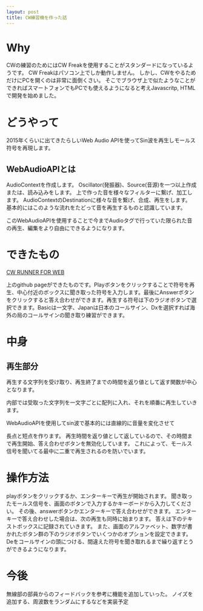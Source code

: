 ```yaml
---
layout: post
title: CW練習機を作った話
---
```


# Why
CWの練習のためにはCW Freakを使用することがスタンダードになっているようです。 CW Freakはパソコン上でしか動作しません。 しかし、CWをやるためだけにPCを開くのは非常に面倒くさい。 そこでブラウザ上で似たようなことができればスマートフォンでもPCでも使えるようになると考えJavascritp, HTMLで開発を始めました。

# どうやって
2015年くらいに出てきたらしいWeb Audio APIを使ってSin波を再生しモールス符号を再現します。

## WebAudioAPIとは
AudioContextを作成します。
Oscillator(発振器)、Source(音源)を一つ以上作成または、読み込みをします。
上で作った音を様々なフィルターに繋げ、加工します。
AudioContextのDestinationに様々な音を繋げ、合成、再生をします。
基本的にはこのような流れをたどって音を再生するものと認識しています。

このWebAudioAPIを使用することで今までAudioタグで行っていた限られた音の再生、編集をより自由にできるようになります。

# できたもの
[CW RUNNER FOR WEB](https://homedm.eim.world/cw_for_web)

上のgithub pageができたものです。Playボタンをクリックすることで符号を再生、中心付近のボックスに聞き取った符号を入力します。最後にAnswerボタンをクリックすると答え合わせができます。再生する符号は下のラジオボタンで選択できます。Basicは一文字、Japanは日本のコールサイン、Dxを選択すれば海外の局のコールサインの聞き取り練習ができます。

# 中身
## 再生部分
再生する文字列を受け取り、再生終了までの時間を返り値として返す関数が中心となります。

内部では受取った文字列を一文字ごとに配列に入れ、それを順番に再生していきます。

WebAudioAPIを使用してsin波で基本的には直線的に音量を変化させて

長点と短点を作ります。 再生時間を返り値として返しているので、その時間まで再生開始、答え合わせボタンを無効化しています。 これによって、モールス信号を聞いてる最中に二重で再生されるのを防いでいます。

# 操作方法
playボタンをクリックするか、エンターキーで再生が開始されます。 聞き取ったモールス信号を、画面のボタンで入力するかキーボードから入力してください。 その後、answerボタンかエンターキーで答え合わせができます。 エンターキーで答え合わせした場合は、次の再生も同時に始まります。 答えは下のテキストボックスに記録されていきます。 また、画面のアルファベット、数字が書かれたボタン群の下のラジオボタンでいくつかのオプションを設定できます。 Deをコールサインの頭につける、間違えた符号を聞き取れるまで繰り返すとうができるようになります。

# 今後
無線部の部員からのフィードバックを参考に機能を追加していった。 ノイズを追加する、周波数をランダムにするなどを実装予定
